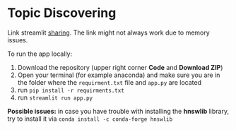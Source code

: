 # Topic Discovering

Link streamlit [sharing](https://share.streamlit.io/piinghel/topicmodelling/main/app.py).
The link might not always work due to memory issues.

To run the app locally:
 
 1) Download the repository (upper right corner **Code** and **Download ZIP**)
 2) Open your terminal (for example anaconda) and make sure you are in the folder where the `requirment.txt` file and `app.py` are located
 3) run `pip install -r requirments.txt`
 4) run `streamlit run app.py`

 **Possible issues:** in case you have trouble with installing the **hnswlib** library, 
 try to install it via `conda install -c conda-forge hnswlib`
